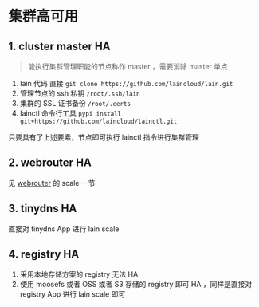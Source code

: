 # 集群高可用

## 1. cluster master HA

>能执行集群管理职能的节点称作 master ，需要消除 master 单点

1. lain 代码 直接 `git clone https://github.com/laincloud/lain.git`
2. 管理节点的 ssh 私钥 `/root/.ssh/lain`
3. 集群的 SSL 证书备份 `/root/.certs`
4. lainctl 命令行工具 `pypi install git+https://github.com/laincloud/lainctl.git`

只要具有了上述要素，节点即可执行 lainctl 指令进行集群管理

## 2. webrouter HA

见 [webrouter](maintain/webrouter.html) 的 scale 一节

## 3. tinydns HA

直接对 tinydns App 进行 lain scale 

## 4. registry HA

1. 采用本地存储方案的 registry 无法 HA
2. 使用 moosefs 或者 OSS 或者 S3 存储的 registry 即可 HA ，同样是直接对 registry App 进行 lain scale 即可
